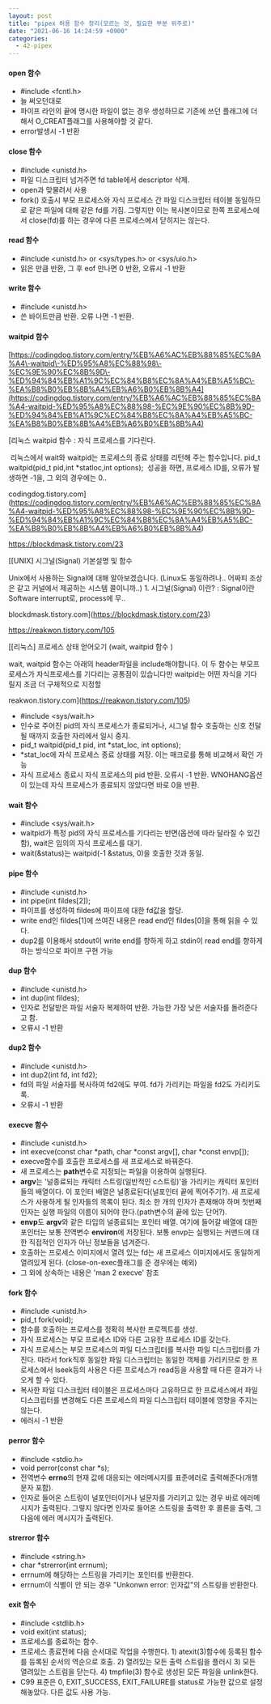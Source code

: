 ```yaml
---
layout: post
title: "pipex 허용 함수 정리(모르는 것, 필요한 부분 위주로)"
date: "2021-06-16 14:24:59 +0900"
categories:
  - 42-pipex
---
```

#### open 함수


- \#include \<fcntl.h\>
- 늘 써오던대로
- 파이프 라인의 끝에 명시한 파일이 없는 경우 생성하므로
 기존에 쓰던 플래그에 더해서 O\_CREAT플래그를 사용해야할 것
 같다.
- error발생시 \-1 반환


#### close 함수


- \#include \<unistd.h\>
- 파일 디스크립터 넘겨주면 fd table에서 descriptor 삭제.
- open과 맞물려서 사용
- fork() 호출시 부모 프로세스와 자식 프로세스 간 파일
 디스크립터 테이블 동일하므로 같은 파일에 대해 같은 fd를
 가짐. 그렇지만 이는 복사본이므로 한쪽 프로세스에서
 close(fd)를 하는 경우에 다른 프로세스에서 닫히지는 않는다.


#### read 함수


- \#include \<unistd.h\> or \<sys/types.h\> or
 \<sys/uio.h\>
- 읽은 만큼 반환, 그 후 eof 만나면 0 반환, 오류시 \-1 반환


#### write 함수


- \#include \<unistd.h\>
- 쓴 바이트만큼 반환. 오류 나면 \-1 반환.


#### waitpid 함수



[https://codingdog.tistory.com/entry/%EB%A6%AC%EB%88%85%EC%8A%A4\-waitpid\-%ED%95%A8%EC%88%98\-%EC%9E%90%EC%8B%9D\-%ED%94%84%EB%A1%9C%EC%84%B8%EC%8A%A4%EB%A5%BC\-%EA%B8%B0%EB%8B%A4%EB%A6%B0%EB%8B%A4](https://codingdog.tistory.com/entry/%EB%A6%AC%EB%88%85%EC%8A%A4-waitpid-%ED%95%A8%EC%88%98-%EC%9E%90%EC%8B%9D-%ED%94%84%EB%A1%9C%EC%84%B8%EC%8A%A4%EB%A5%BC-%EA%B8%B0%EB%8B%A4%EB%A6%B0%EB%8B%A4)




[리눅스 waitpid 함수 : 자식 프로세스를 기다린다.
 



  리눅스에서 wait와 waitpid는 프로세스의 종료
 상태를 리턴해 주는 함수입니다. pid\_t waitpid(pid\_t
 pid,int \*statloc,int options);  성공을 하면,
 프로세스 ID를, 오류가 발생하면 \-1을, 그 외의 경우에는
 0\..
 



 codingdog.tistory.com](https://codingdog.tistory.com/entry/%EB%A6%AC%EB%88%85%EC%8A%A4-waitpid-%ED%95%A8%EC%88%98-%EC%9E%90%EC%8B%9D-%ED%94%84%EB%A1%9C%EC%84%B8%EC%8A%A4%EB%A5%BC-%EA%B8%B0%EB%8B%A4%EB%A6%B0%EB%8B%A4)


<https://blockdmask.tistory.com/23>




[\[UNIX] 시그널(Signal) 기본설명 및 함수
 



 Unix에서 사용하는 Signal에 대해 알아보겠습니다.
 (Linux도 동일하려나.. 어짜피 조상은 같고 커널에서
 제공하는 시스템 콜이니까..) 1\. 시그널(Signal) 이란? :
 Signal이란 Software interrupt로, process에 무..
 



 blockdmask.tistory.com](https://blockdmask.tistory.com/23)


<https://reakwon.tistory.com/105>




[\[리눅스] 프로세스 상태 얻어오기 (wait, waitpid 함수 )
 



 wait, waitpid 함수는 아래의 header파일을
 include해야합니다. 이 두 함수는 부모프로세스가
 자식프로세스를 기다리는 공통점이 있습니다만 waitpid는
 어떤 자식을 기다릴지 조금 더 구체적으로 지정할
 



 reakwon.tistory.com](https://reakwon.tistory.com/105)

- \#include \<sys/wait.h\>
- 인수로 주어진 pid의 자식 프로세스가 종료되거나, 시그널
 함수 호출하는 신호 전달될 때까지 호출한 자리에서 일시
 중지.
- pid\_t waitpid(pid\_t pid, int \*stat\_loc, int options);
- \*stat\_loc에 자식 프로세스 종료 상태를 저장. 이는 매크로를
 통해 비교해서 확인 가능
- 자식 프로세스 종료시 자식 프로세스의 pid 반환. 오류시 \-1
 반환. WNOHANG옵션이 있는데 자식 프로세스가 종료되지
 않았다면 바로 0을 반환.


#### wait 함수


- \#include \<sys/wait.h\>
- waitpid가 특정 pid의 자식 프로세스를 기다리는 반면(옵션에
 따라 달라질 수 있긴 함), wait은 임의의 자식 프로세스를
 대기.
- wait(\&status)는 waitpid(\-1 \&status, 0\)을 호출한
 것과 동일.


#### pipe 함수


- \#include \<unistd.h\>
- int pipe(int fildes\[2]);
- 파이프를 생성하여 fildes에 파이프에 대한 fd값을 할당.
- write end인 fildes\[1]에 쓰여진 내용은 read end인
 fildes\[0]을 통해 읽을 수 있다.
- dup2를 이용해서 stdout이 write end를 향하게 하고 stdin이
 read end를 향하게 하는 방식으로 파이프 구현 가능


#### dup 함수


- \#include \<unistd.h\>
- int dup(int fildes);
- 인자로 전달받은 파일 서술자 복제하여 반환. 가능한 가장
 낮은 서술자를 돌려준다고 함.
- 오류시 \-1 반환


#### dup2 함수


- \#include \<unistd.h\>
- int dup2(int fd, int fd2\);
- fd의 파일 서술자를 복사하여 fd2에도 부여. fd가 가리키는
 파일을 fd2도 가리키도록.
- 오류시 \-1 반환


#### execve 함수


- \#include \<unistd.h\>
- int execve(const char \*path, char \*const argv\[], char
 \*const envp\[]);
- execve함수를 호출한 프로세스를 새 프로세스로 바꿔준다.
- 새 프로세스는 **path**변수로 지정되는 파일을 이용하여
 실행된다.
- **argv**는 '널종료되는 캐릭터 스트링(일반적인
 c스트링)'을 가리키는 캐릭터 포인터들의 배열이다. 이 포인터
 배열은 널종료된다(널포인터 끝에 찍어주기?). 새 프로세스가
 사용하게 될 인자들의 목록이 된다. 최소 한 개의 인자가
 존재해야 하며 첫번째 인자는 실행 파일의 이름이 되어야
 한다.(path변수의 끝에 있는 단어?).
- **envp**도 **argv**와 같은 타입의 널종료되는
 포인터 배열. 여기에 들어갈 배열에 대한 포인터는 보통
 전역변수 **environ**에 저장된다. 보통 envp는
 실행되는 커맨드에 대한 직접적인 인자가 아닌 정보들을
 넘겨준다.
- 호출하는 프로세스 이미지에서 열려 있는 fd는 새 프로세스
 이미지에서도 동일하게 열려있게 된다.
 (close\-on\-exec플래그를 준 경우에는 예외)
- 그 외에 상속하는 내용은 'man 2 execve' 참조


#### fork 함수


- \#include \<unistd.h\>
- pid\_t fork(void);
- 함수를 호출하는 프로세스를 정확히 복사한 프로젝트를 생성.
- 자식 프로세스는 부모 프로세스 ID와 다른 고유한 프로세스
 ID를 갖는다.
- 자식 프로세스는 부모 프로세스의 파일 디스크립터를 복사한
 파일 디스크립터를 가진다. 따라서 fork직후 동일한 파일
 디스크립터는 동일한 객체를 가리키므로 한 프로세스에서
 lseek등의 사용은 다른 프로세스가 read등을 사용할 때 다른
 결과가 나오게 할 수 있다.
- 복사한 파일 디스크립터 테이블은 프로세스마다 고유하므로 한
 프로세스에서 파일 디스크립터를 변경해도 다른 프로세스의
 파일 디스크립터 테이블에 영향을 주지는 않는다.
- 에러시 \-1 반환


#### perror 함수


- \#include \<stdio.h\>
- void perror(const char \*s);
- 전역변수 **errno**의 현재 값에 대응되는 에러메시지를
 표준에러로 출력해준다(개행문자 포함).
- 인자로 들어온 스트링이 널포인터이거나 널문자를 가리키고
 있는 경우 바로 에러메시지가 출력된다. 그렇지 않다면 인자로
 들어온 스트링을 출력한 후 콜론을 출력, 그 다음에 에러
 메시지가 출력된다.


#### strerror 함수


- \#include \<string.h\>
- char \*strerror(int errnum);
- errnum에 해당하는 스트링을 가리키는 포인터를 반환한다.
- errnum이 식별이 안 되는 경우 "Unkonwn error: 인자값"의
 스트링을 반환한다.


#### exit 함수


- \#include \<stdlib.h\>
- void exit(int status);
- 프로세스를 종료하는 함수.
- 프로세스 종료전에 다음 순서대로 작업을 수행한다. 1\)
 atexit(3\)함수에 등록된 함수를 등록된 순서의 역순으로 호출.
 2\) 열려있는 모든 출력 스트림을 플러시 3\) 모든 열려있는
 스트림을 닫는다. 4\) tmpfile(3\) 함수로 생성된 모든 파일을
 unlink한다.
- C99 표준은 0, EXIT\_SUCCESS, EXIT\_FAILURE를 status로 가능한
 값으로 설정해놓았다. 다른 값도 사용 가능.
